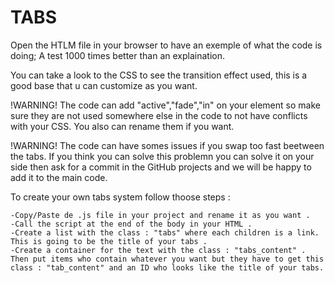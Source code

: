 # TABS


Open the HTLM file in your browser to have an exemple of what the code is doing; A test 1000 times better than an explaination.

You can take a look to the CSS to see the transition effect used, this is a good base that u can customize as you want.

!WARNING! The code can add "active","fade","in" on your element so make sure they are not used somewhere else in the code to not have conflicts with your CSS. You also can rename them if you want.

!WARNING! The code can have somes issues if you swap too fast beetween the tabs. If you think you can solve this problemn you can solve it on your side then ask for a commit in the GitHub projects and we will be happy to add it to the main code.

To create your own tabs system follow thoose steps : 

    -Copy/Paste de .js file in your project and rename it as you want .
    -Call the script at the end of the body in your HTML .
    -Create a list with the class : "tabs" where each children is a link. This is going to be the title of your tabs .
    -Create a container for the text with the class : "tabs_content" . Then put items who contain whatever you want but they have to get this class : "tab_content" and an ID who looks like the title of your tabs.

